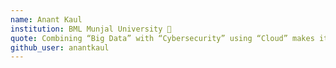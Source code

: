 ```yaml
---
name: Anant Kaul 
institution: BML Munjal University 🚩 
quote: Combining “Big Data” with “Cybersecurity” using “Cloud” makes it ultra powerful.
github_user: anantkaul
---
```

